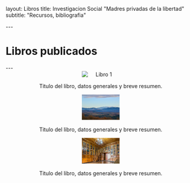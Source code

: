 

layout: Libros
title: Investigacion Social "Madres privadas de la libertad"
subtitle: "Recursos, bibliografia"


<html lang="es">
<head>
  <meta charset="UTF-8">
  <meta name="viewport" content="width=device-width, initial-scale=1">
  ---
<h1> Libros publicados</h1>
  ---
  <link rel="stylesheet" href="style.css">
</head>
  
<style>
.image-container {
  text-align: center; 
}
.image-container img {
  display: inline-block;
  width: 20%; 
  margin: 0 1%; 
}
</style>
<body>
  <div class="image-container">
    <img src="Images/Areszt_śledczy_w_Zabrzu.jpg" alt="Libro 1">
    <p>Titulo del libro, datos generales y breve resumen.</p>
    <img src="Images/Madres,_La_Bastide-de-Bousignac_(2).jpg " alt="Libro 2">
    <p>Titulo del libro, datos generales y breve resumen.</p>
    <img src="Images/Museo_de_la_Catedral_de_Quito,_Quito,_Ecuador,_2015-07-22,_DD_94-96_HDR.JPG " alt="Libro 3">
    <p>Titulo del libro, datos generales y breve resumen.</p>
  </div>
</body>
</html>

